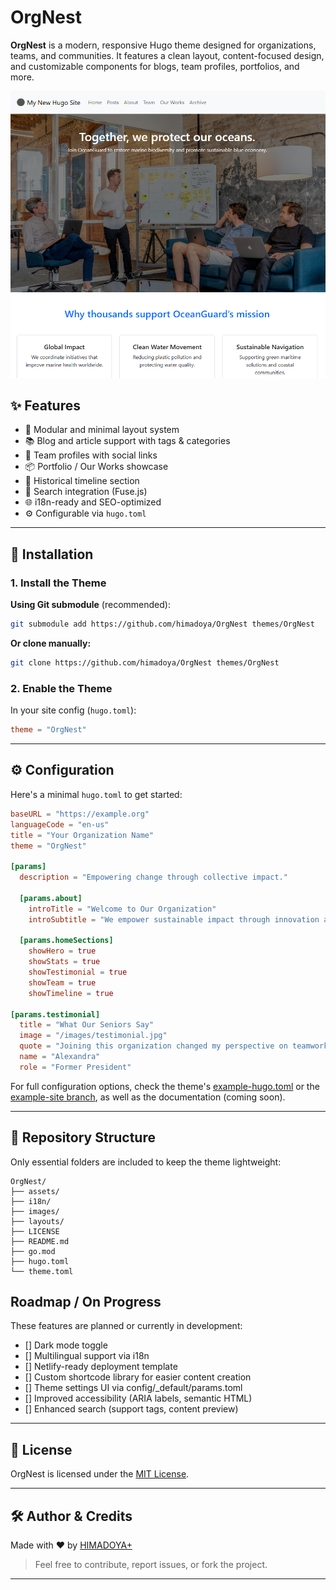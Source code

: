 # OrgNest

**OrgNest** is a modern, responsive Hugo theme designed for organizations, teams, and communities. It features a clean layout, content-focused design, and customizable components for blogs, team profiles, portfolios, and more.

![OrgNest Hero](./images/hero-screenshot.png)

## ✨ Features

- 🔹 Modular and minimal layout system
- 📚 Blog and article support with tags & categories
- 👥 Team profiles with social links
- 📦 Portfolio / Our Works showcase
- 📅 Historical timeline section
- 🧠 Search integration (Fuse.js)
- 🌐 i18n-ready and SEO-optimized
- ⚙️ Configurable via `hugo.toml`

---

## 🚀 Installation

### 1. Install the Theme

**Using Git submodule** (recommended):

```bash
git submodule add https://github.com/himadoya/OrgNest themes/OrgNest
```

**Or clone manually:**

```bash
git clone https://github.com/himadoya/OrgNest themes/OrgNest
```

### 2. Enable the Theme

In your site config (`hugo.toml`):

```toml
theme = "OrgNest"
```

---

## ⚙️ Configuration

Here's a minimal `hugo.toml` to get started:

```toml
baseURL = "https://example.org"
languageCode = "en-us"
title = "Your Organization Name"
theme = "OrgNest"

[params]
  description = "Empowering change through collective impact."

  [params.about]
    introTitle = "Welcome to Our Organization"
    introSubtitle = "We empower sustainable impact through innovation and community."

  [params.homeSections]
    showHero = true
    showStats = true
    showTestimonial = true
    showTeam = true
    showTimeline = true

[params.testimonial]
  title = "What Our Seniors Say"
  image = "/images/testimonial.jpg"
  quote = "Joining this organization changed my perspective on teamwork and impact."
  name = "Alexandra"
  role = "Former President"
```

For full configuration options, check the theme's [example-hugo.toml](example-hugo.toml) or the [example-site branch](https://github.com/himadoya/OrgNest/tree/example-site), as well as the documentation (coming soon).

---

## 📂 Repository Structure

Only essential folders are included to keep the theme lightweight:

```
OrgNest/
├── assets/
├── i18n/
├── images/
├── layouts/
├── LICENSE
├── README.md
├── go.mod
├── hugo.toml
└── theme.toml
```

## Roadmap / On Progress
These features are planned or currently in development:
- [] Dark mode toggle
- [] Multilingual support via i18n
- [] Netlify-ready deployment template
- [] Custom shortcode library for easier content creation
- [] Theme settings UI via config/_default/params.toml
- [] Improved accessibility (ARIA labels, semantic HTML)
- [] Enhanced search (support tags, content preview)

---

## 📜 License

OrgNest is licensed under the [MIT License](LICENSE).

---

## 🛠 Author & Credits

Made with ❤️ by [HIMADOYA+](https://himadoya.org)

> Feel free to contribute, report issues, or fork the project.

---